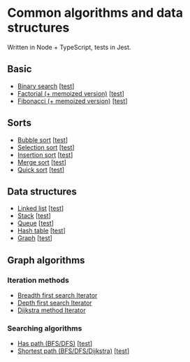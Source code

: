# Common algorithms and data structures

Written in Node + TypeScript, tests in Jest.

## Basic
+ [Binary search](src/base/binary-search.ts) [[test](src/base/__test/binary-search.test.ts)]
+ [Factorial (+ memoized version)](src/base/factorial.ts) [[test](src/base/__test/factorial.test.ts)]
+ [Fibonacci (+ memoized version)](src/base/fibonacci.ts) [[test](src/base/__test/fibonacci.test.ts)]

## Sorts
+ [Bubble sort](src/sorts/bubble-sort.ts) [[test](src/sorts/__test/sorts.test.ts)]
+ [Selection sort](src/sorts/select-sort.ts) [[test](src/sorts/__test/sorts.test.ts)]
+ [Insertion sort](src/sorts/insertion-sort.ts) [[test](src/sorts/__test/sorts.test.ts)]
+ [Merge sort](src/sorts/merge-sort.ts) [[test](src/sorts/__test/sorts.test.ts)]
+ [Quick sort](src/sorts/quick-sort.ts) [[test](src/sorts/__test/sorts.test.ts)]

## Data structures
+ [Linked list](src/data-structures/LinkedList/DoubleLinkedList) [[test](src/data-structures/LinkedList/DoubleLinkedList/__test__/double-linked-list.test.ts)]
+ [Stack](src/data-structures/Stack/Stack.ts) [[test](src/data-structures/Stack/__test__/stack.test.ts)]
+ [Queue](src/data-structures/Queue/Queue.ts) [[test](src/data-structures/Queue/__test__/queue.test.ts)]
+ [Hash table](src/data-structures/HashTable/HashTable.ts) [[test](src/data-structures/HashTable/__test__/hash-table.test.ts)]
+ [Graph](src/data-structures/Graph/Graph.ts) [[test](src/data-structures/Graph/__test__/graph.test.ts)]

## Graph algorithms
### Iteration methods
+ [Breadth first search Iterator](src/data-structures/Graph/iterator/GraphIteratorBFS.ts)
+ [Depth first search Iterator](src/data-structures/Graph/iterator/GraphIteratorDFS.ts)
+ [Dijkstra method Iterator](src/data-structures/Graph/iterator/GraphIteratorDijkstra.ts)
### Searching algorithms
+ [Has path (BFS/DFS)](src/graph-search/has-path.ts) [[test](src/graph-search/__test/has-path.test.ts)]
+ [Shortest path (BFS/DFS/Dijkstra)](src/graph-search/shortest-path.ts) [[test](src/graph-search/__test/shortest-path.test.ts)]
